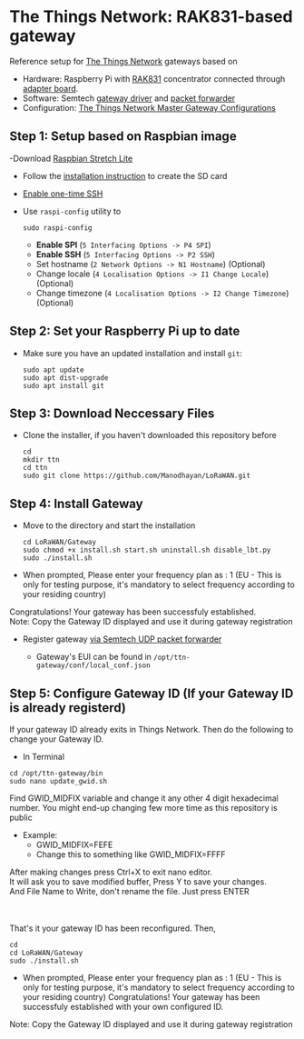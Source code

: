 # The Things Network: RAK831-based gateway

Reference setup for [The Things Network](https://www.thethingsnetwork.org/) gateways based on

- Hardware: Raspberry Pi with [RAK831](http://www.rakwireless.com/en/WisKeyOSH/RAK831) concentrator connected through [adapter board](http://docs.rakwireless.com/en/LoRa/RAK831-Lora-Gateway/Application-Notes/Interface-Panel-Installation-Instructions.pdf).
- Software: Semtech [gateway driver](https://github.com/Lora-net/lora_gateway) and [packet forwarder](https://github.com/Lora-net/packet_forwarder)
- Configuration: [The Things Network Master Gateway Configurations](https://github.com/TheThingsNetwork/gateway-conf)

## Step 1: Setup based on Raspbian image

-Download [Raspbian Stretch Lite](https://www.raspberrypi.org/downloads/raspbian/)
- Follow the [installation instruction](https://www.raspberrypi.org/documentation/installation/installing-images/README.md) to create the SD card
- [Enable one-time SSH](https://www.raspberrypi.org/blog/a-security-update-for-raspbian-pixel/)
- Use `raspi-config` utility to

    ```
    sudo raspi-config
    ```

    - **Enable SPI** (`5 Interfacing Options -> P4 SPI`)
    - **Enable SSH** (`5 Interfacing Options -> P2 SSH`)
    - Set hostname (`2 Network Options -> N1 Hostname`) (Optional)
    - Change locale (`4 Localisation Options -> I1 Change Locale`) (Optional)
    - Change timezone (`4 Localisation Options -> I2 Change Timezone`) (Optional)

## Step 2: Set your Raspberry Pi up to date
- Make sure you have an updated installation and install `git`:
    ```
    sudo apt update
    sudo apt dist-upgrade
    sudo apt install git
    ```
## Step 3: Download Neccessary Files
- Clone the installer, if you haven't downloaded this repository before
    ```
    cd
    mkdir ttn
    cd ttn
    sudo git clone https://github.com/Manodhayan/LoRaWAN.git
    ```
## Step 4: Install Gateway

- Move to the directory and start the installation
    ```
    cd LoRaWAN/Gateway
    sudo chmod +x install.sh start.sh uninstall.sh disable_lbt.py
    sudo ./install.sh
    ```
- When prompted, Please enter your frequency plan as : 1 (EU - This is only for testing purpose, it's mandatory to select frequency according to your residing country)

Congratulations! Your gateway has been successfuly established.<br>
Note: Copy the Gateway ID displayed and use it during gateway registration

 
- Register gateway [via Semtech UDP packet forwarder](https://www.thethingsnetwork.org/docs/gateways/registration.html#via-semtech-udp-packet-forwarder)

    - Gateway's EUI can be found in `/opt/ttn-gateway/conf/local_conf.json`

## Step 5: Configure Gateway ID (If your Gateway ID is already registerd)

If your gateway ID already exits in Things Network. Then do the following to change your Gateway ID.<br>
- In Terminal
```
cd /opt/ttn-gateway/bin
sudo nano update_gwid.sh
```

Find GWID_MIDFIX variable and change it any other 4 digit hexadecimal number. You might end-up changing few more time as this repository is public<br>
- Example:
    - GWID_MIDFIX=FEFE<br>
    - Change this to something like GWID_MIDFIX=FFFF<br>

After making changes press Ctrl+X to exit nano editor. <br>It will ask you to save modified buffer, Press Y to save your changes.<br>
And File Name to Write, don't rename the file. Just press ENTER

<br><br>
That's it your gateway ID has been reconfigured.
Then,

```
cd
cd LoRaWAN/Gateway
sudo ./install.sh
```
- When prompted, Please enter your frequency plan as : 1 (EU - This is only for testing purpose, it's mandatory to select frequency according to your residing country)
Congratulations! Your gateway has been successfuly established with your own configured ID.

Note: Copy the Gateway ID displayed and use it during gateway registration
